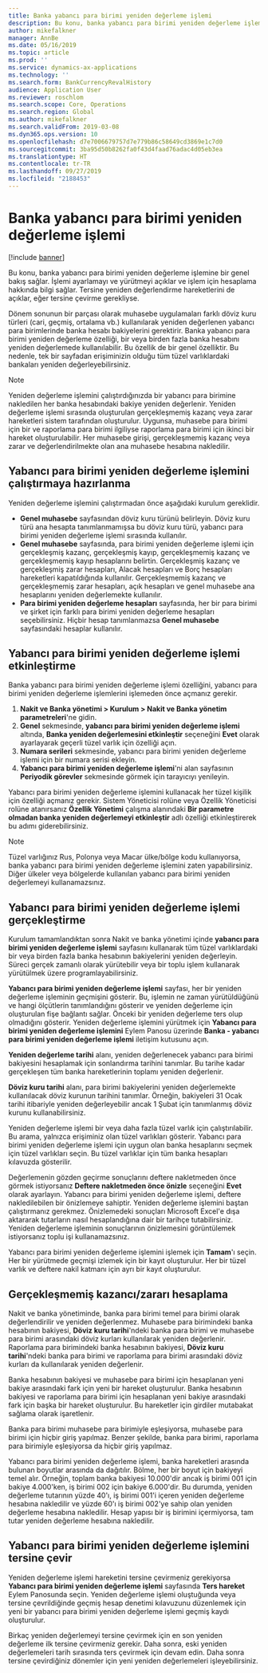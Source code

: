```yaml
---
title: Banka yabancı para birimi yeniden değerleme işlemi
description: Bu konu, banka yabancı para birimi yeniden değerleme işlemine bir genel bakış sağlar. Kurulum, işlemi yürütme, işlem için hesaplama ve değerleme hareketlerinin tersine çevrilmesi hakkında bilgi içerir.
author: mikefalkner
manager: AnnBe
ms.date: 05/16/2019
ms.topic: article
ms.prod: ''
ms.service: dynamics-ax-applications
ms.technology: ''
ms.search.form: BankCurrencyRevalHistory
audience: Application User
ms.reviewer: roschlom
ms.search.scope: Core, Operations
ms.search.region: Global
ms.author: mikefalkner
ms.search.validFrom: 2019-03-08
ms.dyn365.ops.version: 10
ms.openlocfilehash: d7e7006679757d7e779b86c58649cd3869e1c7d0
ms.sourcegitcommit: 3ba95d50b8262fa0f43d4faad76adac4d05eb3ea
ms.translationtype: HT
ms.contentlocale: tr-TR
ms.lasthandoff: 09/27/2019
ms.locfileid: "2188453"
---
```

# <a name="bank-foreign-currency-revaluation"></a>Banka yabancı para birimi yeniden değerleme işlemi

[!include [banner](../includes/banner.md)]


Bu konu, banka yabancı para birimi yeniden değerleme işlemine bir genel bakış sağlar. İşlemi ayarlamayı ve yürütmeyi açıklar ve işlem için hesaplama hakkında bilgi sağlar. Tersine yeniden değerlendirme hareketlerini de açıklar, eğer tersine çevirme gerekliyse.

Dönem sonunun bir parçası olarak muhasebe uygulamaları farklı döviz kuru türleri (cari, geçmiş, ortalama vb.) kullanılarak yeniden değerlenen yabancı para birimlerinde banka hesabı bakiyelerini gerektirir. Banka yabancı para birimi yeniden değerleme özelliği, bir veya birden fazla banka hesabını yeniden değerlemede kullanılabilir. Bu özellik de bir genel özelliktir. Bu nedenle, tek bir sayfadan erişiminizin olduğu tüm tüzel varlıklardaki bankaları yeniden değerleyebilirsiniz.

> [!NOTE]
> Yeniden değerleme işlemini çalıştırdığınızda bir yabancı para birimine nakledilen her banka hesabındaki bakiye yeniden değerlenir. Yeniden değerleme işlemi sırasında oluşturulan gerçekleşmemiş kazanç veya zarar hareketleri sistem tarafından oluşturulur. Uygunsa, muhasebe para birimi için bir ve raporlama para birimi ilgiliyse raporlama para birimi için ikinci bir hareket oluşturulabilir. Her muhasebe girişi, gerçekleşmemiş kazanç veya zarar ve değerlendirilmekte olan ana muhasebe hesabına nakledilir.

## <a name="prepare-to-run-foreign-currency-revaluation"></a>Yabancı para birimi yeniden değerleme işlemini çalıştırmaya hazırlanma

Yeniden değerleme işlemini çalıştırmadan önce aşağıdaki kurulum gereklidir.

- **Genel muhasebe** sayfasından döviz kuru türünü belirleyin. Döviz kuru türü ana hesapta tanımlanmamışsa bu döviz kuru türü, yabancı para birimi yeniden değerleme işlemi sırasında kullanılır.
- **Genel muhasebe** sayfasında, para birimi yeniden değerleme işlemi için gerçekleşmiş kazanç, gerçekleşmiş kayıp, gerçekleşmemiş kazanç ve gerçekleşmemiş kayıp hesaplarını belirtin. Gerçekleşmiş kazanç ve gerçekleşmiş zarar hesapları, Alacak hesapları ve Borç hesapları hareketleri kapatıldığında kullanılır. Gerçekleşmemiş kazanç ve gerçekleşmemiş zarar hesapları, açık hesapları ve genel muhasebe ana hesaplarını yeniden değerlemekte kullanılır.
- **Para birimi yeniden değerleme hesapları** sayfasında, her bir para birimi ve şirket için farklı para birimi yeniden değerleme hesapları seçebilirsiniz. Hiçbir hesap tanımlanmazsa **Genel muhasebe** sayfasındaki hesaplar kullanılır.

## <a name="enable-foreign-currency-revaluation"></a>Yabancı para birimi yeniden değerleme işlemi etkinleştirme

Banka yabancı para birimi yeniden değerleme işlemi özelliğini, yabancı para birimi yeniden değerleme işlemlerini işlemeden önce açmanız gerekir.

1. **Nakit ve Banka yönetimi \> Kurulum \> Nakit ve Banka yönetim parametreleri**'ne gidin.
2. **Genel** sekmesinde, **yabancı para birimi yeniden değerleme işlemi** altında, **Banka yeniden değerlemesini etkinleştir** seçeneğini **Evet** olarak ayarlayarak geçerli tüzel varlık için özelliği açın. 
3. **Numara serileri** sekmesinde, yabancı para birimi yeniden değerleme işlemi için bir numara serisi ekleyin.
4. **Yabancı para birimi yeniden değerleme işlemi**'ni alan sayfasının **Periyodik görevler** sekmesinde görmek için tarayıcıyı yenileyin.

Yabancı para birimi yeniden değerleme işlemini kullanacak her tüzel kişilik için özelliği açmanız gerekir. Sistem Yöneticisi rolüne veya Özellik Yöneticisi rolüne atanırsanız **Özellik Yönetimi** çalışma alanındaki **Bir parametre olmadan banka yeniden değerlemeyi etkinleştir** adlı özelliği etkinleştirerek bu adımı giderebilirsiniz.

> [!NOTE]
> Tüzel varlığınız Rus, Polonya veya Macar ülke/bölge kodu kullanıyorsa, banka yabancı para birimi yeniden değerleme işlemini zaten yapabilirsiniz. Diğer ülkeler veya bölgelerde kullanılan yabancı para birimi yeniden değerlemeyi kullanamazsınız.

## <a name="process-foreign-currency-revaluation"></a>Yabancı para birimi yeniden değerleme işlemi gerçekleştirme

Kurulum tamamlandıktan sonra Nakit ve banka yönetimi içinde **yabancı para birimi yeniden değerleme işlemi** sayfasını kullanarak tüm tüzel varlıklardaki bir veya birden fazla banka hesabının bakiyelerini yeniden değerleyin. Süreci gerçek zamanlı olarak yürütebilir veya bir toplu işlem kullanarak yürütülmek üzere programlayabilirsiniz.

**Yabancı para birimi yeniden değerleme işlemi** sayfası, her bir yeniden değerleme işleminin geçmişini gösterir. Bu, işlemin ne zaman yürütüldüğünü ve hangi ölçütlerin tanımlandığını gösterir ve yeniden değerleme için oluşturulan fişe bağlantı sağlar. Önceki bir yeniden değerleme ters olup olmadığını gösterir. Yeniden değerleme işlemini yürütmek için **Yabancı para birimi yeniden değerleme işlemini** Eylem Panosu üzerinde **Banka - yabancı para birimi yeniden değerleme işlemi** iletişim kutusunu açın.

**Yeniden değerleme tarihi** alanı, yeniden değerlenecek yabancı para birimi bakiyesini hesaplamak için sonlandırma tarihini tanımlar. Bu tarihe kadar gerçekleşen tüm banka hareketlerinin toplamı yeniden değerlenir.

**Döviz kuru tarihi** alanı, para birimi bakiyelerini yeniden değerlemekte kullanılacak döviz kurunun tarihini tanımlar. Örneğin, bakiyeleri 31 Ocak tarihi itibariyle yeniden değerleyebilir ancak 1 Şubat için tanımlanmış döviz kurunu kullanabilirsiniz.

Yeniden değerleme işlemi bir veya daha fazla tüzel varlık için çalıştırılabilir. Bu arama, yalnızca erişiminiz olan tüzel varlıkları gösterir. Yabancı para birimi yeniden değerleme işlemi için uygun olan banka hesaplarını seçmek için tüzel varlıkları seçin. Bu tüzel varlıklar için tüm banka hesapları kılavuzda gösterilir.

Değerlemenin gözden geçirme sonuçlarını deftere nakletmeden önce görmek istiyorsanız **Deftere nakletmeden önce önizle** seçeneğini **Evet** olarak ayarlayın. Yabancı para birimi yeniden değerleme işlemi, deftere nakledilebilen bir önizlemeye sahiptir. Yeniden değerleme işlemini baştan çalıştırmanız gerekmez. Önizlemedeki sonuçları Microsoft Excel'e dışa aktararak tutarların nasıl hesaplandığına dair bir tarihçe tutabilirsiniz. Yeniden değerleme işleminin sonuçlarının önizlemesini görüntülemek istiyorsanız toplu işi kullanamazsınız.

Yabancı para birimi yeniden değerleme işlemini işlemek için **Tamam**'ı seçin. Her bir yürütmede geçmişi izlemek için bir kayıt oluşturulur. Her bir tüzel varlık ve deftere nakil katmanı için ayrı bir kayıt oluşturulur.

## <a name="calculate-unrealized-gainloss"></a>Gerçekleşmemiş kazancı/zararı hesaplama

Nakit ve banka yönetiminde, banka para birimi temel para birimi olarak değerlendirilir ve yeniden değerlenmez. Muhasebe para birimindeki banka hesabının bakiyesi, **Döviz kuru tarihi**'ndeki banka para birimi ve muhasebe para birimi arasındaki döviz kurları kullanılarak yeniden değerlenir. Raporlama para birimindeki banka hesabının bakiyesi, **Döviz kuru tarihi**'ndeki banka para birimi ve raporlama para birimi arasındaki döviz kurları da kullanılarak yeniden değerlenir.

Banka hesabının bakiyesi ve muhasebe para birimi için hesaplanan yeni bakiye arasındaki fark için yeni bir hareket oluşturulur. Banka hesabının bakiyesi ve raporlama para birimi için hesaplanan yeni bakiye arasındaki fark için başka bir hareket oluşturulur. Bu hareketler için girdiler mutabakat sağlama olarak işaretlenir. 

Banka para birimi muhasebe para birimiyle eşleşiyorsa, muhasebe para birimi için hiçbir giriş yapılmaz. Benzer şekilde, banka para birimi, raporlama para birimiyle eşleşiyorsa da hiçbir giriş yapılmaz.

Yabancı para birimi yeniden değerleme işlemi, banka hareketleri arasında bulunan boyutlar arasında da dağıtılır. Bölme, her bir boyut için bakiyeyi temel alır. Örneğin, toplam banka bakiyesi 10.000'dir ancak iş birimi 001 için bakiye 4.000'ken, iş birimi 002 için bakiye 6.000'dir. Bu durumda, yeniden değerleme tutarının yüzde 40'ı, iş birimi 001'i içeren yeniden değerleme hesabına nakledilir ve yüzde 60'ı iş birimi 002'ye sahip olan yeniden değerleme hesabına nakledilir. Hesap yapısı bir iş birimini içermiyorsa, tam tutar yeniden değerleme hesabına nakledilir.

## <a name="reverse-foreign-currency-revaluation"></a>Yabancı para birimi yeniden değerleme işlemini tersine çevir

Yeniden değerleme işlemi hareketini tersine çevirmeniz gerekiyorsa **Yabancı para birimi yeniden değerleme işlemi** sayfasında **Ters hareket** Eylem Panosunda seçin. Yeniden değerleme işlemi oluştuğunda veya tersine çevrildiğinde geçmiş hesap denetimi kılavuzunu düzenlemek için yeni bir yabancı para birimi yeniden değerleme işlemi geçmiş kaydı oluşturulur.

Birkaç yeniden değerlemeyi tersine çevirmek için en son yeniden değerleme ilk tersine çevirmeniz gerekir. Daha sonra, eski yeniden değerlemeleri tarih sırasında ters çevirmek için devam edin. Daha sonra tersine çevirdiğiniz dönemler için yeni yeniden değerlemeleri işleyebilirsiniz.
